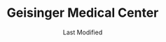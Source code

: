 ---
layout: location-page
date: Last Modified
description: "Local COVID-19 testing is available at Geisinger Medical Center in Danville, Pennsylvania, USA."
permalink: "locations/pennsylvania/danville/geisinger-medical-center/"
tags:
  - locations
  - pennsylvania
title: Geisinger Medical Center
uniqueName: geisinger-medical-center
state: Pennsylvania
stateAbbr: PA
hood: "Montour County"
address: "100 N Academy Ave"
city: "Danville"
zip: "17822"
zipsNearby: "16820 16822 16864 16823 16826 16828 16832 16841 16848 16852 16853 16854 16856 16872 16875 16882 19501 17501 18210 18011 17810 18211 17003 17720 18012 17920 16911 18212 17921 17922 17721 17502 18214 18601 18216 17812 17843 17813 17814 17878 19506 17005 18603 19507 18610 19510 17815 17839 16912 19511 18030 17507 17923 18031 17925 17508 18814 17009 18611 17010 17001 17011 17012 17089 18815 17724 17013 17726 17820 19516 18035 18410 18411 18218 17014 17728 16914 18219 18037 17016 17083 16917 17929 17930 18612 18690 17017 18414 18038 17821 17822 17018 18220 17517 17730 17823 17836 18221 18222 17020 18614 17731 17520 18046 18223 18330 17022 17023 17024 17521 17824 17025 17522 17549 17319 18419 18615 19522 18051 18616 17931 17932 17934 17026 17827 18224 17933 18053 18331 17935 18617 17936 17027 17028 17029 16926 17030 17735 17032 19526 18225 17101 17102 17103 17104 17105 17106 17107 17108 17109 17110 17111 17112 17113 17120 17121 17122 17123 17124 17125 17126 17127 17128 17129 17130 17140 17177 17829 18618 18201 18202 17938 17830 17033 17034 18619 17035 17533 17737 17036 17831 18621 18622 17037 17739 17723 17727 17740 18229 17038 18230 18231 19529 17039 17941 17833 18333 17834 18058 19530 18623 17742 18624 18625 17942 17040 17538 18232 18440 18626 18234 17835 18059 17943 17041 17042 17046 19533 18235 18001 18002 18003 18627 17043 19534 17339 17837 17044 16930 19535 17744 17543 17045 17944 17745 17945 17840 17747 18334 18628 17946 17047 17048 19536 18237 17049 17841 17748 17749 17750 17948 17949 16932 17545 17832 17951 17952 17053 19538 17550 17050 17055 18629 19539 18630 17056 17842 17953 17057 17058 17844 17883 17059 18631 18632 17061 17062 17751 17767 17845 17846 18239 17063 17847 17954 19540 19541 18832 17850 17752 17754 16938 16939 19544 17851 17064 17552 17853 17957 17756 17758 17067 18634 18065 18635 18240 18833 17855 17068 17069 17070 17072 17073 17959 17074 17960 18066 17857 18636 17858 18241 17076 19547 18242 17077 17859 18069 17961 18071 17078 18244 17860 17861 17862 17564 17762 17080 17963 17964 18640 18641 18642 18643 18644 18651 18347 18348 18350 17965 19549 17082 17864 17865 17901 17974 18245 17763 18653 17966 19601 19602 19603 19604 19605 19606 19607 19608 19609 19610 19611 19612 17567 17867 17084 19550 17569 17085 17570 17086 17087 17967 17868 17765 19551 18246 17968 17970 18247 17088 18078 17972 18501 18502 18503 18504 18505 18507 18508 18509 18510 18512 18515 18517 18518 18540 18577 17870 17866 17872 17876 19554 18654 17976 18248 17090 18655 19555 17768 18079 17769 18080 17978 17578 18845 19559 18249 18846 17093 18250 17979 17801 17877 18656 17880 18251 16945 18252 19560 17094 19562 18848 17980 18086 17981 18254 17881 18087 17771 17882 16910 16947 18657 17772 17982 18850 17774 19564 18088 18660 17884 17776 17777 18471 18255 17885 19565 17856 17886 18256 17887 18661 17097 17888 18602 18701 18702 18703 18704 18705 18706 18707 18708 18709 18710 18711 18762 18764 18765 18766 18767 18769 18773 17701 17702 17703 17705 17098 17889 19567 17779 18853 18854 17099 17370 17985 19640 17008 17091 17738 17773 18514 18522" 
mapUrl: "http://maps.apple.com/?q=Geisinger+Medical+Center&address=100+N+Academy+Ave,Danville,Pennsylvania,17822"
locationType: Please contact for drive-thru/walk-in availability.
phone: "570-284-3657"
website: "https://www.geisinger.org/health-and-wellness/wellness-articles/2020/03/26/17/20/covid-19-whos-at-risk-and-should-i-get-tested"
onlineBooking: undefined
closed: undefined
closedUpdate: April 21st, 2020
notes: "By appointment only. Requires doctor's referral. Requires phone screen."
days: Contact for hours of operation.
ctaMessage: Learn more
ctaUrl: "https://www.geisinger.org/health-and-wellness/wellness-articles/2020/03/26/17/20/covid-19-whos-at-risk-and-should-i-get-tested"
---